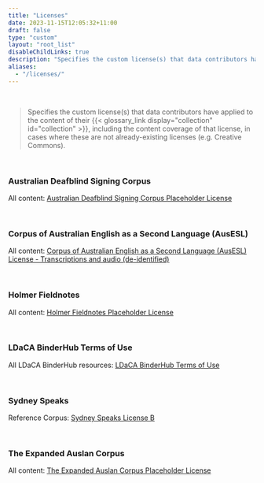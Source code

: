 ```yaml
---
title: "Licenses"
date: 2023-11-15T12:05:32+11:00
draft: false
type: "custom"
layout: "root_list"
disableChildLinks: true
description: "Specifies the custom license(s) that data contributors have applied to the content of their collection, including the content coverage of that license, in cases where these are not already-existing licenses (e.g. Creative Commons)."
aliases:
  - "/licenses/"
---
```


<br>

> Specifies the custom license(s) that data contributors have applied to the content of their {{< glossary_link display="collection" id="collection" >}}, including the content coverage of that license, in cases where these are not already-existing licenses (e.g. Creative Commons).

<br>

<!-- ### A Corpus of Oz Early English (COOEE)

All content: [Attribution 4.0 International (CC BY 4.0)](https://creativecommons.org/licenses/by/4.0/)

<br>

### AustLit

All content: [Attribution 4.0 International (CC BY 4.0)](https://creativecommons.org/licenses/by/4.0/)

<br>

### Australian Corpus of English

All content: [Attribution 4.0 International (CC BY 4.0)](https://creativecommons.org/licenses/by/4.0/)

<br> -->

### Australian Deafblind Signing Corpus

All content: [Australian Deafblind Signing Corpus Placeholder License](australian-deafblind-signing-corpus/placeholder/all/v1/)

<br>

<!--### Australian Radio Talkback

All content: [Attribution 4.0 International (CC BY 4.0)](https://creativecommons.org/licenses/by/4.0/)

<br>

### Braided Channels

All content: [Attribution-NoDerivatives 3.0 Australia (CC BY-ND 3.0 AU)](https://creativecommons.org/licenses/by-nd/3.0/au/)

<br> -->

### Corpus of Australian English as a Second Language (AusESL)

All content: [Corpus of Australian English as a Second Language (AusESL) License - Transcriptions and audio (de-identified)](ausesl/transcriptions-audio/all/v1/)

<br>

### Holmer Fieldnotes

All content: [Holmer Fieldnotes Placeholder License](holmer-fieldnotes/placeholder/all/v1/)

<br>

<!-- ### International Corpus of English (ICE-AUS)

All content: [Attribution 4.0 International (CC BY 4.0)](https://creativecommons.org/licenses/by/4.0/)

<br> -->

### LDaCA BinderHub Terms of Use

All LDaCA BinderHub resources: [LDaCA BinderHub Terms of Use](ldaca-binderhub/all/v0.0.6/)

<br>

### Sydney Speaks

<!-- All other content: [Sydney Speaks License A](sydney-speaks/license-a/all/v1/)
<br> -->
Reference Corpus: [Sydney Speaks License B](sydney-speaks/license-b/all/v1/)

<br>

### The Expanded Auslan Corpus

All content: [The Expanded Auslan Corpus Placeholder License](the-expanded-auslan-corpus/placeholder/all/v1/)

<br>

<!--### The La Trobe Corpus of Spoken Australian English

All content: [Attribution-NonCommercial 4.0 International (CC BY-NC 4.0)](https://creativecommons.org/licenses/by-nc/4.0/)

<br>

### The speech of Australian adolescents: research data and recordings collected by A.G. Mitchell and Arthur Delbridge in 1959 and 1960

All content: [Attribution-NonCommercial 4.0 International (CC BY-NC 4.0)](https://creativecommons.org/licenses/by-nc/4.0/)

<br> -->

<!-- ### Warlpiri Data 1982-1994

All content: [Warlpiri Data 1982-1994 Placeholder License](../licenses/warlpiri-data-1982-1994/placeholder/all/v1/)

<br> -->
